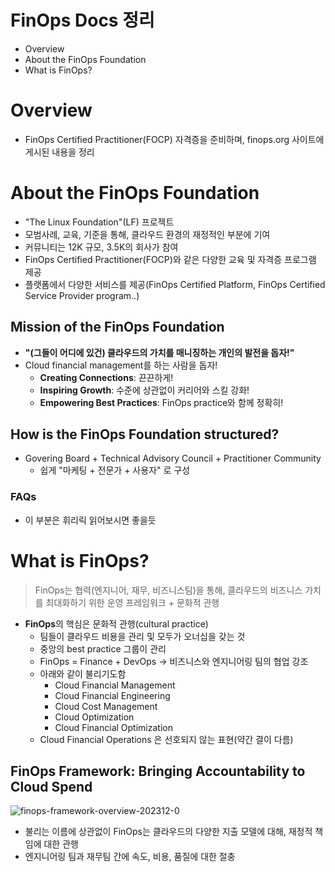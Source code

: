 # FinOps Docs 정리

- Overview
- About the FinOps Foundation
- What is FinOps?


# Overview

- FinOps Certified Practitioner(FOCP) 자격증을 준비하며, finops.org 사이트에 게시된 내용을 정리


# About the FinOps Foundation

- "The Linux Foundation"(LF) 프로젝트
- 모범사례, 교육, 기준을 통해, 클라우드 환경의 재정적인 부분에 기여
- 커뮤니티는 12K 규모, 3.5K의 회사가 참여
- FinOps Certified Practitioner(FOCP)와 같은 다양한 교육 및 자격증 프로그램 제공
- 플랫폼에서 다양한 서비스를 제공(FinOps Certified Platform, FinOps Certified Service Provider program..)

## Mission of the FinOps Foundation

- **"(그들이 어디에 있건) 클라우드의 가치를 매니징하는 개인의 발전을 돕자!"**
- Cloud financial management를 하는 사람을 돕자!
  - **Creating Connections**: 끈끈하게!
  - **Inspiring Growth**: 수준에 상관없이 커리어와 스킬 강화!
  - **Empowering Best Practices**: FinOps practice와 함께 정확히!

## How is the FinOps Foundation structured?

- Govering Board + Technical Advisory Council + Practitioner Community
  - 쉽게 "마케팅 + 전문가 + 사용자" 로 구성

### FAQs

- 이 부분은 휘리릭 읽어보시면 좋을듯


# What is FinOps?

> FinOps는 협력(엔지니어, 재무, 비즈니스팀)을 통해, 클라우드의 비즈니스 가치를 최대화하기 위한 운영 프레임워크 + 문화적 관행

- **FinOps**의 핵심은 문화적 관행(cultural practice)
  - 팀들이 클라우드 비용을 관리 및 모두가 오너십을 갖는 것
  - 중앙의 best practice 그룹이 관리
  - FinOps = Finance + DevOps → 비즈니스와 엔지니어링 팀의 협업 강조
  - 아래와 같이 불리기도함
    - Cloud Financial Management
    - Cloud Financial Engineering
    - Cloud Cost Management
    - Cloud Optimization
    - Cloud Financial Optimization
  - Cloud Financial Operations 은 선호되지 않는 표현(약간 결이 다름)

## FinOps Framework: Bringing Accountability to Cloud Spend

![finops-framework-overview-202312-0](https://github.com/sainthm/2024_study/assets/54525036/2a81e3ad-73ce-4f4d-b22d-eb0f23b806d1)

- 불리는 이름에 상관없이 FinOps는 클라우드의 다양한 지출 모델에 대해, 재정적 책임에 대한 관행
- 엔지니어링 팀과 재무팀 간에 속도, 비용, 품질에 대한 절충
